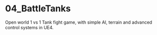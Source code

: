 # 04_BattleTanks
Open world 1 vs 1 Tank fight game, with simple AI, terrain and advanced control systems in UE4.
